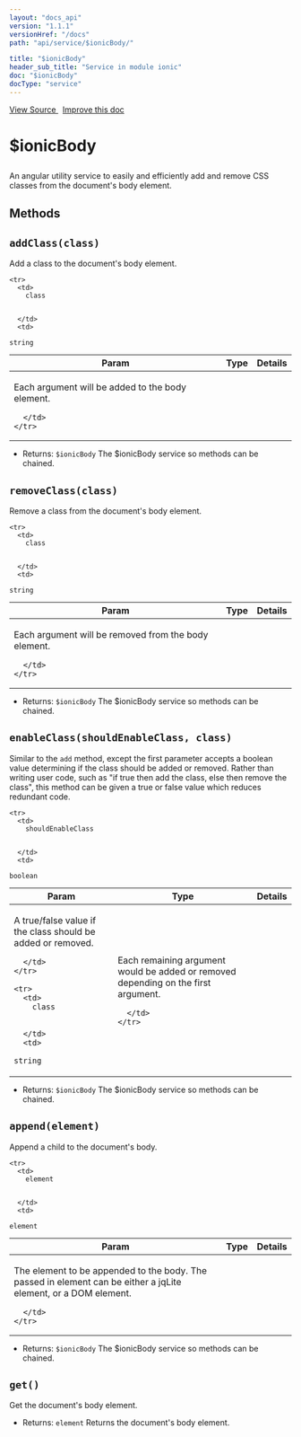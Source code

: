```yaml
---
layout: "docs_api"
version: "1.1.1"
versionHref: "/docs"
path: "api/service/$ionicBody/"

title: "$ionicBody"
header_sub_title: "Service in module ionic"
doc: "$ionicBody"
docType: "service"
---
```


<div class="improve-docs">
  <a href='http://github.com/driftyco/ionic/tree/master/js/angular/service/body.js#L1'>
    View Source
  </a>
  &nbsp;
  <a href='http://github.com/driftyco/ionic/edit/master/js/angular/service/body.js#L1'>
    Improve this doc
  </a>
</div>




<h1 class="api-title">

  $ionicBody



</h1>





An angular utility service to easily and efficiently
add and remove CSS classes from the document's body element.










  

  
## Methods

<div id="addClass"></div>
<h2>
  <code>addClass(class)</code>

</h2>

Add a class to the document's body element.



<table class="table" style="margin:0;">
  <thead>
    <tr>
      <th>Param</th>
      <th>Type</th>
      <th>Details</th>
    </tr>
  </thead>
  <tbody>
    
    <tr>
      <td>
        class
        
        
      </td>
      <td>
        
  <code>string</code>
      </td>
      <td>
        <p>Each argument will be added to the body element.</p>

        
      </td>
    </tr>
    
  </tbody>
</table>






* Returns: 
  <code>$ionicBody</code> The $ionicBody service so methods can be chained.




<div id="removeClass"></div>
<h2>
  <code>removeClass(class)</code>

</h2>

Remove a class from the document's body element.



<table class="table" style="margin:0;">
  <thead>
    <tr>
      <th>Param</th>
      <th>Type</th>
      <th>Details</th>
    </tr>
  </thead>
  <tbody>
    
    <tr>
      <td>
        class
        
        
      </td>
      <td>
        
  <code>string</code>
      </td>
      <td>
        <p>Each argument will be removed from the body element.</p>

        
      </td>
    </tr>
    
  </tbody>
</table>






* Returns: 
  <code>$ionicBody</code> The $ionicBody service so methods can be chained.




<div id="enableClass"></div>
<h2>
  <code>enableClass(shouldEnableClass, class)</code>

</h2>

Similar to the `add` method, except the first parameter accepts a boolean
value determining if the class should be added or removed. Rather than writing user code,
such as "if true then add the class, else then remove the class", this method can be
given a true or false value which reduces redundant code.



<table class="table" style="margin:0;">
  <thead>
    <tr>
      <th>Param</th>
      <th>Type</th>
      <th>Details</th>
    </tr>
  </thead>
  <tbody>
    
    <tr>
      <td>
        shouldEnableClass
        
        
      </td>
      <td>
        
  <code>boolean</code>
      </td>
      <td>
        <p>A true/false value if the class should be added or removed.</p>

        
      </td>
    </tr>
    
    <tr>
      <td>
        class
        
        
      </td>
      <td>
        
  <code>string</code>
      </td>
      <td>
        <p>Each remaining argument would be added or removed depending on
the first argument.</p>

        
      </td>
    </tr>
    
  </tbody>
</table>






* Returns: 
  <code>$ionicBody</code> The $ionicBody service so methods can be chained.




<div id="append"></div>
<h2>
  <code>append(element)</code>

</h2>

Append a child to the document's body.



<table class="table" style="margin:0;">
  <thead>
    <tr>
      <th>Param</th>
      <th>Type</th>
      <th>Details</th>
    </tr>
  </thead>
  <tbody>
    
    <tr>
      <td>
        element
        
        
      </td>
      <td>
        
  <code>element</code>
      </td>
      <td>
        <p>The element to be appended to the body. The passed in element
can be either a jqLite element, or a DOM element.</p>

        
      </td>
    </tr>
    
  </tbody>
</table>






* Returns: 
  <code>$ionicBody</code> The $ionicBody service so methods can be chained.




<div id="get"></div>
<h2>
  <code>get()</code>

</h2>

Get the document's body element.






* Returns: 
  <code>element</code> Returns the document's body element.



  
  






